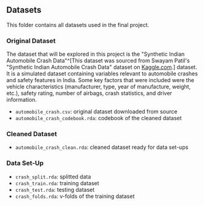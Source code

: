 ## Datasets

This folder contains all datasets used in the final project.

### Original Dataset

The dataset that will be explored in this project is the "Synthetic Indian Automobile Crash Data"^[This dataset was sourced from Swayam Patil's "Synthetic Indian Automobile Crash Data" dataset on [Kaggle.com](https://www.kaggle.com/datasets/swish9/synthetic-indian-automobile-crash-data).] dataset. It is a simulated dataset containing variables relevant to automobile crashes and safety features in India. Some key factors that were included were the vehicle characteristics (manufacturer, type, year of manufacture, weight, etc.), safety rating, number of airbags, crash statistics, and driver information.


- `automobile_crash.csv`: original dataset downloaded from source
- `automobile_crash_codebook.rda`: codebook of the cleaned dataset


### Cleaned Dataset

- `automobile_crash_clean.rda`: cleaned dataset ready for data set-ups

### Data Set-Up

- `crash_split.rda`: splitted data
- `crash_train.rda`: training dataset
- `crash_test.rda`: testing dataset
- `crash_folds.rda`: v-folds of the training dataset
